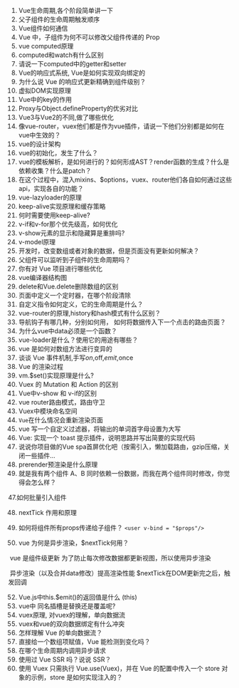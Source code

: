 1. Vue生命周期,各个阶段简单讲一下
2. 父子组件的生命周期触发顺序
3. Vue组件如何通信
4. Vue 中，子组件为何不可以修改父组件传递的 Prop
5. vue computed原理
6. computed和watch有什么区别
7. 请说一下computed中的getter和setter
8. Vue的响应式系统, Vue是如何实现双向绑定的
9. 为什么说 Vue 的响应式更新精确到组件级别？
10. 虚拟DOM实现原理
11. Vue中的key的作用
12. Proxy与Object.defineProperty的优劣对比
13. Vue3与Vue2的不同,做了哪些优化
14. 像vue-router，vuex他们都是作为vue插件，请说一下他们分别都是如何在vue中生效的？
15. vue的设计架构
16. vue的初始化，发生了什么？
17. vue的模板解析，是如何进行的？如何形成AST？render函数的生成？什么是依赖收集？什么是patch？
18. 在这个过程中，混入mixins、$options，vuex、router他们各自如何通过这些api，实现各自的功能？
19. vue-lazyloader的原理
22. keep-alive实现原理和缓存策略
23. 何时需要使用keep-alive?
24. v-if和v-for那个优先级高，如何优化
25. v-show元素的显示和隐藏算是重排吗?
26. v-model原理
27. 开发时，改变数组或者对象的数据，但是页面没有更新如何解决？
28. 父组件可以监听到子组件的生命周期吗？
29. 你有对 Vue 项目进行哪些优化
30. vue编译器结构图
31. delete和Vue.delete删除数组的区别
32. 页面中定义一个定时器，在哪个阶段清除
33. 自定义指令如何定义，它的生命周期是什么？
34. vue-router的原理,history和hash模式有什么区别？
35. 导航钩子有哪几种，分别如何用， 如何将数据传入下一个点击的路由页面？
36. 为什么vue中data必须是一个函数？
37. vue-loader是什么？使用它的用途有哪些？
38. vue 是如何对数组方法进行变异的
39. 谈谈 Vue 事件机制,手写$on,$off,$emit,$once
40. Vue 的渲染过程
41. vm.$set()实现原理是什么?
42. Vuex 的 Mutation 和 Action 的区别
43. Vue中v-show 和 v-if的区别
44. vue router路由模式，路由守卫
45. Vuex中模块命名空间
46. `Vue`在什么情况会重新渲染页面
47. vue 写一个自定义过滤器，将输出的单词首字母设置为大写
48. Vue: 实现一个 toast 提示插件，说明思路并写出简要的实现代码
49. 说说你项目做的Vue spa首屏优化吧（按需引入，懒加载路由，gzip压缩，关闭一些插件...
50. prerender预渲染是什么原理
51. 就是我有两个组件 A、B 同时依赖一份数据，而我在两个组件同时修改，你觉得会怎么样？

47.如何批量引入组件

48. nextTick 作用和原理

50. 如何将组件所有props传递给子组件？   `<user v-bind = "$props"/>`
51. vue 为何是异步渲染，$nextTick何用？

​      vue 是组件级更新 为了防止每次修改数据都更新视图，所以使用异步渲染

​     异步渲染（以及合并data修改）提高渲染性能
​     $nextTick在DOM更新完之后，触发回调



52. Vue.js中this.$emit()的返回值是什么 (this)
53. vue中 同名插槽是替换还是覆盖呢?
54. vuex原理, 对vuex的理解，单向数据流
55. vuex和vue的双向数据绑定有什么冲突
56. 怎样理解 Vue 的单向数据流？
57. 直接给一个数组项赋值，Vue 能检测到变化吗？
58. 在哪个生命周期内调用异步请求
59. 使用过 Vue SSR 吗？说说 SSR？
60. 使用 Vuex 只需执行 Vue.use(Vuex)，并在 Vue 的配置中传入一个 store 对象的示例，store 是如何实现注入的？

